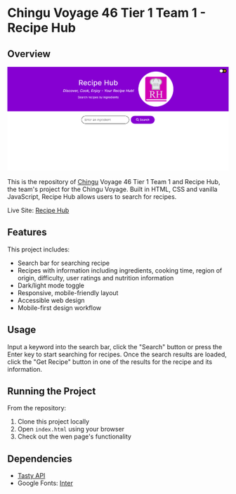 # Chingu Voyage 46 Tier 1 Team 1 - Recipe Hub

## Overview

![](./Recipe-Hub-screenshot.png)

This is the repository of [Chingu](https://www.chingu.io/) Voyage 46 Tier 1 Team 1 and Recipe Hub, the team's project for the Chingu Voyage. Built in HTML, CSS and vanilla JavaScript, Recipe Hub allows users to search for recipes.

Live Site: [Recipe Hub](https://chingu-voyages.github.io/v46-tier1-team-01/Food-Recipe/)

## Features

This project includes:
- Search bar for searching recipe
- Recipes with information including ingredients, cooking time, region of origin, difficulty, user ratings and nutrition information
- Dark/light mode toggle
- Responsive, mobile-friendly layout
- Accessible web design
- Mobile-first design workflow

## Usage

Input a keyword into the search bar, click the "Search" button or press the Enter key to start searching for recipes. Once the search results are loaded, click the "Get Recipe" button in one of the results for the recipe and its information.

## Running the Project

From the repository:
1. Clone this project locally
1. Open `index.html` using your browser
1. Check out the wen page's functionality

## Dependencies

- [Tasty API](https://rapidapi.com/apidojo/api/tasty)
- Google Fonts: [Inter](https://fonts.google.com/specimen/Inter)
